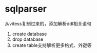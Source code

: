 # sqlparser
从vitess复制过来的，添加解析ddl相关语句  
1. create database  
2. drop database  
3. create table支持解析更多格式、外键等  


